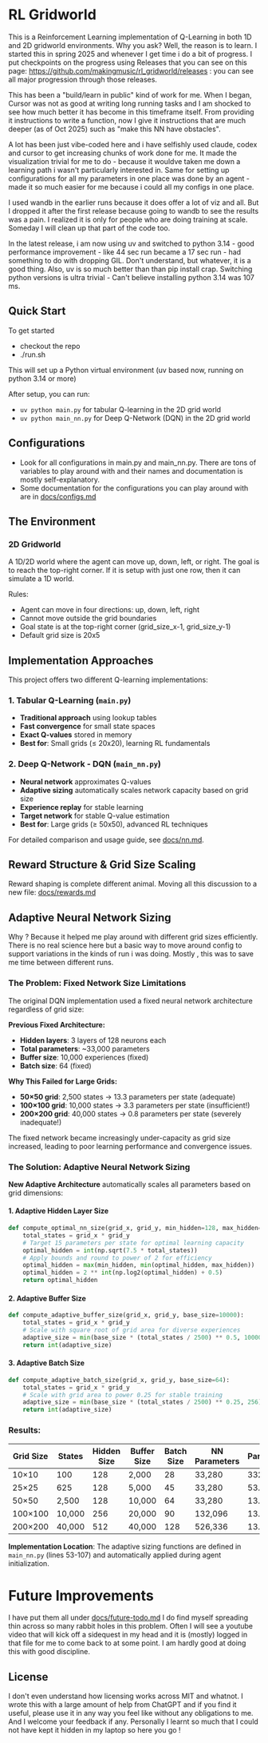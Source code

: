 # RL Gridworld

This is a Reinforcement Learning implementation of Q-Learning in both 1D and 2D gridworld environments. Why you ask? Well, the reason is to learn. I started this in spring 2025 and whenever I get time i do a bit of progress. I put checkpoints on the progress using Releases that you can see on this page: https://github.com/makingmusic/rl_gridworld/releases : you can see all major progression through those releases.

This has been a "build/learn in public" kind of work for me. When I began, Cursor was not as good at writing long running tasks and I am shocked to see how much better it has become in this timeframe itself. From providing it instructions to write a function, now I give it instructions that are much deeper (as of Oct 2025) such as "make this NN have obstacles".

A lot has been just vibe-coded here and i have selfishly used claude, codex and cursor to get increasing chunks of work done for me. It made the visualization trivial for me to do - because it wouldve taken me down a learning path i wasn't particularly interested in. 
Same for setting up configurations for all my parameters in one place was done by an agent - made it so much easier for me because i could all my configs in one place. 

I used wandb in the earlier runs because it does offer a lot of viz and all. But I dropped it after the first release because going to wandb to see the results was a pain. I realized it is only for people who are doing training at scale. Someday I will clean up that part of the code too.


In the latest release, i am now using uv and switched to python 3.14 - good performance improvement - like 44 sec run became a 17 sec run - had something to do with dropping GIL. Don't understand, but whatever, it is a good thing. Also, uv is so much better than than pip install crap. Switching python versions is ultra trivial - Can't believe installing python 3.14 was 107 ms.


## Quick Start

To get started 
* checkout the repo
* ./run.sh


This will set up a Python virtual environment (uv based now, running on python 3.14 or more)

After setup, you can run:

- `uv python main.py` for tabular Q-learning in the 2D grid world
- `uv python main_nn.py` for Deep Q-Network (DQN) in the 2D grid world

## Configurations
- Look for all configurations in main.py and main_nn.py. There are tons of variables to play around with and their names and documentation is mostly self-explanatory.
- Some documentation for the configurations you can play around with are in [docs/configs.md](docs/configs.md)

## The Environment

### 2D Gridworld

A 1D/2D world where the agent can move up, down, left, or right. The goal is to reach the top-right corner. If it is setup with just one row, then it can simulate a 1D world.

Rules:

- Agent can move in four directions: up, down, left, right
- Cannot move outside the grid boundaries
- Goal state is at the top-right corner (grid_size_x-1, grid_size_y-1)
- Default grid size is 20x5

## Implementation Approaches

This project offers two different Q-learning implementations:

### 1. Tabular Q-Learning (`main.py`)
- **Traditional approach** using lookup tables
- **Fast convergence** for small state spaces
- **Exact Q-values** stored in memory
- **Best for**: Small grids (≤ 20x20), learning RL fundamentals

### 2. Deep Q-Network - DQN (`main_nn.py`)
- **Neural network** approximates Q-values
- **Adaptive sizing** automatically scales network capacity based on grid size
- **Experience replay** for stable learning
- **Target network** for stable Q-value estimation
- **Best for**: Large grids (≥ 50x50), advanced RL techniques

For detailed comparison and usage guide, see [docs/nn.md](docs/nn.md).

## Reward Structure & Grid Size Scaling

Reward shaping is complete different animal. Moving all this discussion to a new file: [docs/rewards.md](docs/rewards.md) 


## Adaptive Neural Network Sizing
Why ? Because it helped me play around with different grid sizes efficiently. There is no real science here but a basic way to move around config to support variations in the kinds of run i was doing. Mostly , this was to save me time between different runs.

### The Problem: Fixed Network Size Limitations

The original DQN implementation used a fixed neural network architecture regardless of grid size:

**Previous Fixed Architecture:**
- **Hidden layers**: 3 layers of 128 neurons each
- **Total parameters**: ~33,000 parameters
- **Buffer size**: 10,000 experiences (fixed)
- **Batch size**: 64 (fixed)

**Why This Failed for Large Grids:**
- **50×50 grid**: 2,500 states → 13.3 parameters per state (adequate)
- **100×100 grid**: 10,000 states → 3.3 parameters per state (insufficient!)
- **200×200 grid**: 40,000 states → 0.8 parameters per state (severely inadequate!)

The fixed network became increasingly under-capacity as grid size increased, leading to poor learning performance and convergence issues.

### The Solution: Adaptive Neural Network Sizing

**New Adaptive Architecture** automatically scales all parameters based on grid dimensions:

#### 1. **Adaptive Hidden Layer Size**
```python
def compute_optimal_nn_size(grid_x, grid_y, min_hidden=128, max_hidden=1024):
    total_states = grid_x * grid_y
    # Target 15 parameters per state for optimal learning capacity
    optimal_hidden = int(np.sqrt(7.5 * total_states))
    # Apply bounds and round to power of 2 for efficiency
    optimal_hidden = max(min_hidden, min(optimal_hidden, max_hidden))
    optimal_hidden = 2 ** int(np.log2(optimal_hidden) + 0.5)
    return optimal_hidden
```

#### 2. **Adaptive Buffer Size**
```python
def compute_adaptive_buffer_size(grid_x, grid_y, base_size=10000):
    total_states = grid_x * grid_y
    # Scale with square root of grid area for diverse experiences
    adaptive_size = min(base_size * (total_states / 2500) ** 0.5, 100000)
    return int(adaptive_size)
```

#### 3. **Adaptive Batch Size**
```python
def compute_adaptive_batch_size(grid_x, grid_y, base_size=64):
    total_states = grid_x * grid_y
    # Scale with grid area to power 0.25 for stable training
    adaptive_size = min(base_size * (total_states / 2500) ** 0.25, 256)
    return int(adaptive_size)
```

### Results: 

| Grid Size | States | Hidden Size | Buffer Size | Batch Size | NN Parameters | Params/State |
|-----------|--------|-------------|-------------|------------|---------------|--------------|
| 10×10     | 100    | 128         | 2,000       | 28         | 33,280        | 332.8        |
| 25×25     | 625    | 128         | 5,000       | 45         | 33,280        | 53.2         |
| 50×50     | 2,500  | 128         | 10,000      | 64         | 33,280        | 13.3         |
| 100×100   | 10,000 | 256         | 20,000      | 90         | 132,096       | 13.2         |
| 200×200   | 40,000 | 512         | 40,000      | 128        | 526,336       | 13.2         |


**Implementation Location**: The adaptive sizing functions are defined in `main_nn.py` (lines 53-107) and automatically applied during agent initialization.


# Future Improvements
I have put them all under [docs/future-todo.md](docs/future-todo.md)
I do find myself spreading thin across so many rabbit holes in this problem. Often I will see a youtube video that will kick off a sidequest in my head and it is (mostly) logged in that file for me to come back to at some point. I am hardly good at doing this with good discipline.


## License

I don't even understand how licensing works across MIT and whatnot. I wrote this with a large amount of help from ChatGPT and if you find it useful, please use it in any way you feel like without any obligations to me. And I welcome your feedback if any. Personally I learnt so much that I could not have kept it hidden in my laptop so here you go !
